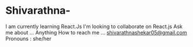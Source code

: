 # Shivarathna-
I am currently learning React.Js
I'm looking to collaborate on React.js
Ask me about ... Anything
How to reach me ... shivarathnashekar05@gmail.com
Pronouns : she/her
